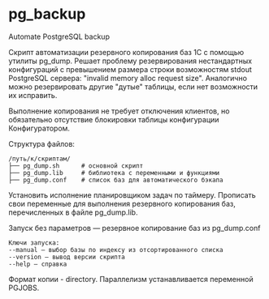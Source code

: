 # pg_backup
Automate PostgreSQL backup


Скрипт автоматизации резервного копирования баз 1С с помощью утилиты pg_dump. Решает проблему резервирования нестандартных конфигураций с превышением размера строки возможностям stdout PostgreSQL сервера: "invalid memory alloc request size". Аналогично можно резервировать другие "дутые" таблицы, если нет возможности их исправить.


Выполнение копирования не требует отключения клиентов, но обязательно отсутствие блокировки таблицы конфигурации Конфигуратором.


Структура файлов:
```
/путь/к/скриптам/
├── pg_dump.sh      # основной скрипт
├── pg_dump.lib     # библиотека с переменными и функциями
├── pg_dump.conf    # список баз для автоматического бэкапа
```

Установить исполнение планировщиком задач по таймеру. Прописать свои переменные для выполнения резервного копирования баз, перечисленных в файле pg_dump.lib.

Запуск без параметров — резервное копирование баз из pg_dump.conf

```
Ключи запуска:
--manual — выбор базы по индексу из отсортированного списка
--version — вывод версии скрипта
--help — справка
```


Формат копии - directory. Параллелизм устанавливается переменной PGJOBS.
